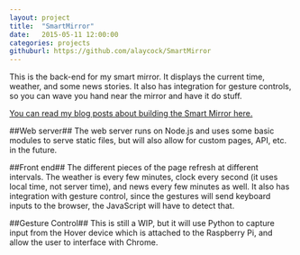 ```yaml
---
layout: project
title:  "SmartMirror"
date:   2015-05-11 12:00:00
categories: projects
githuburl: https://github.com/alaycock/SmartMirror
---
```

This is the back-end for my smart mirror. It displays the current time, weather,
and some news stories. It also has integration for gesture controls, so you can
wave you hand near the mirror and have it do stuff.

[You can read my blog posts about building the Smart Mirror here.](/blog/2015/07/01/Smart-Mirror-Intro.html)

##Web server##
The web server runs on Node.js and uses some basic modules to serve static
files, but will also allow for custom pages, API, etc. in the future.

##Front end##
The different pieces of the page refresh at different intervals. The weather is
every few minutes, clock every second (it uses local time, not server
time), and news every few minutes as well. It also has integration with gesture
control, since the gestures will send keyboard inputs to the browser, the
JavaScript will have to detect that.

##Gesture Control##
This is still a WIP, but it will use Python to capture input from the Hover
device which is attached to the Raspberry Pi, and allow the user to interface
with Chrome.
